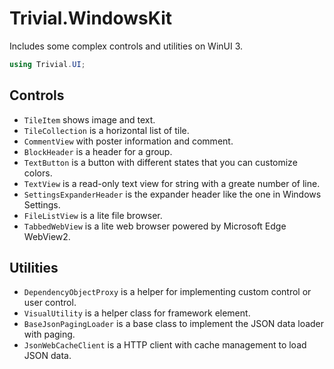 # Trivial.WindowsKit

Includes some complex controls and utilities on WinUI 3.

```csharp
using Trivial.UI;
```

## Controls

- `TileItem` shows image and text.
- `TileCollection` is a horizontal list of tile.
- `CommentView` with poster information and comment.
- `BlockHeader` is a header for a group.
- `TextButton` is a button with different states that you can customize colors.
- `TextView` is a read-only text view for string with a greate number of line.
- `SettingsExpanderHeader` is the expander header like the one in Windows Settings.
- `FileListView` is a lite file browser.
- `TabbedWebView` is a lite web browser powered by Microsoft Edge WebView2.

## Utilities

- `DependencyObjectProxy` is a helper for implementing custom control or user control.
- `VisualUtility` is a helper class for framework element.
- `BaseJsonPagingLoader` is a base class to implement the JSON data loader with paging.
- `JsonWebCacheClient` is a HTTP client with cache management to load JSON data.
